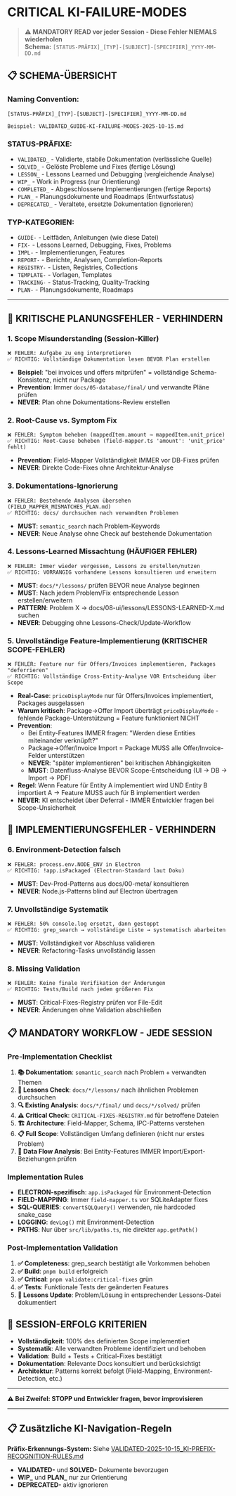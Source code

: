 # CRITICAL KI-FAILURE-MODES

> **⚠️ MANDATORY READ vor jeder Session - Diese Fehler NIEMALS wiederholen**  
> **Schema:** `[STATUS-PRÄFIX]_[TYP]-[SUBJECT]-[SPECIFIER]_YYYY-MM-DD.md`

## 📋 **SCHEMA-ÜBERSICHT**

### **Naming Convention:**
```
[STATUS-PRÄFIX]_[TYP]-[SUBJECT]-[SPECIFIER]_YYYY-MM-DD.md

Beispiel: VALIDATED_GUIDE-KI-FAILURE-MODES-2025-10-15.md
```

### **STATUS-PRÄFIXE:**
- `VALIDATED_` - Validierte, stabile Dokumentation (verlässliche Quelle)
- `SOLVED_` - Gelöste Probleme und Fixes (fertige Lösung)
- `LESSON_` - Lessons Learned und Debugging (vergleichende Analyse)
- `WIP_` - Work in Progress (nur Orientierung)
- `COMPLETED_` - Abgeschlossene Implementierungen (fertige Reports)
- `PLAN_` - Planungsdokumente und Roadmaps (Entwurfsstatus)
- `DEPRECATED_` - Veraltete, ersetzte Dokumentation (ignorieren)

### **TYP-KATEGORIEN:**
- `GUIDE-` - Leitfäden, Anleitungen (wie diese Datei)
- `FIX-` - Lessons Learned, Debugging, Fixes, Problems
- `IMPL-` - Implementierungen, Features
- `REPORT-` - Berichte, Analysen, Completion-Reports
- `REGISTRY-` - Listen, Registries, Collections
- `TEMPLATE-` - Vorlagen, Templates
- `TRACKING-` - Status-Tracking, Quality-Tracking
- `PLAN-` - Planungsdokumente, Roadmaps

---

## 🚨 KRITISCHE PLANUNGSFEHLER - VERHINDERN

### **1. Scope Misunderstanding (Session-Killer)**
```
❌ FEHLER: Aufgabe zu eng interpretieren
✅ RICHTIG: Vollständige Dokumentation lesen BEVOR Plan erstellen
```
- **Beispiel**: "bei invoices und offers mitprüfen" = vollständige Schema-Konsistenz, nicht nur Package
- **Prevention**: Immer `docs/05-database/final/` und verwandte Pläne prüfen
- **NEVER**: Plan ohne Dokumentations-Review erstellen

### **2. Root-Cause vs. Symptom Fix**
```
❌ FEHLER: Symptom beheben (mappedItem.amount → mappedItem.unit_price)
✅ RICHTIG: Root-Cause beheben (field-mapper.ts 'amount': 'unit_price' fehlt)
```
- **Prevention**: Field-Mapper Vollständigkeit IMMER vor DB-Fixes prüfen
- **NEVER**: Direkte Code-Fixes ohne Architektur-Analyse

### **3. Dokumentations-Ignorierung**
```
❌ FEHLER: Bestehende Analysen übersehen (FIELD_MAPPER_MISMATCHES_PLAN.md)
✅ RICHTIG: docs/ durchsuchen nach verwandten Problemen
```
- **MUST**: `semantic_search` nach Problem-Keywords
- **NEVER**: Neue Analyse ohne Check auf bestehende Dokumentation

### **4. Lessons-Learned Missachtung (HÄUFIGER FEHLER)**
```
❌ FEHLER: Immer wieder vergessen, Lessons zu erstellen/nutzen
✅ RICHTIG: VORRANGIG vorhandene Lessons konsultieren und erweitern
```
- **MUST**: `docs/*/lessons/` prüfen BEVOR neue Analyse beginnen
- **MUST**: Nach jedem Problem/Fix entsprechende Lesson erstellen/erweitern
- **PATTERN**: Problem X → docs/08-ui/lessons/LESSONS-LEARNED-X.md suchen
- **NEVER**: Debugging ohne Lessons-Check/Update-Workflow

### **5. Unvollständige Feature-Implementierung (KRITISCHER SCOPE-FEHLER)**
```
❌ FEHLER: Feature nur für Offers/Invoices implementieren, Packages "deferrieren"
✅ RICHTIG: Vollständige Cross-Entity-Analyse VOR Entscheidung über Scope
```
- **Real-Case**: `priceDisplayMode` nur für Offers/Invoices implementiert, Packages ausgelassen
- **Warum kritisch**: Package→Offer Import überträgt `priceDisplayMode` - fehlende Package-Unterstützung = Feature funktioniert NICHT
- **Prevention**: 
  - Bei Entity-Features IMMER fragen: "Werden diese Entities miteinander verknüpft?"
  - Package→Offer/Invoice Import = Package MUSS alle Offer/Invoice-Felder unterstützen
  - **NEVER**: "später implementieren" bei kritischen Abhängigkeiten
  - **MUST**: Datenfluss-Analyse BEVOR Scope-Entscheidung (UI → DB → Import → PDF)
- **Regel**: Wenn Feature für Entity A implementiert wird UND Entity B importiert A → Feature MUSS auch für B implementiert werden
- **NEVER**: KI entscheidet über Deferral - IMMER Entwickler fragen bei Scope-Unsicherheit

## 🔧 IMPLEMENTIERUNGSFEHLER - VERHINDERN

### **6. Environment-Detection falsch**
```
❌ FEHLER: process.env.NODE_ENV in Electron
✅ RICHTIG: !app.isPackaged (Electron-Standard laut Doku)
```
- **MUST**: Dev-Prod-Patterns aus docs/00-meta/ konsultieren
- **NEVER**: Node.js-Patterns blind auf Electron übertragen

### **7. Unvollständige Systematik**
```
❌ FEHLER: 50% console.log ersetzt, dann gestoppt
✅ RICHTIG: grep_search → vollständige Liste → systematisch abarbeiten
```
- **MUST**: Vollständigkeit vor Abschluss validieren
- **NEVER**: Refactoring-Tasks unvollständig lassen

### **8. Missing Validation**
```
❌ FEHLER: Keine finale Verifikation der Änderungen
✅ RICHTIG: Tests/Build nach jedem größeren Fix
```
- **MUST**: Critical-Fixes-Registry prüfen vor File-Edit
- **NEVER**: Änderungen ohne Validation abschließen

## 📋 MANDATORY WORKFLOW - JEDE SESSION

### **Pre-Implementation Checklist**
1. **📚 Dokumentation**: `semantic_search` nach Problem + verwandten Themen
2. **📖 Lessons Check**: `docs/*/lessons/` nach ähnlichen Problemen durchsuchen
3. **🔍 Existing Analysis**: `docs/*/final/` und `docs/*/solved/` prüfen
4. **⚠️ Critical Check**: `CRITICAL-FIXES-REGISTRY.md` für betroffene Dateien
5. **🏗️ Architecture**: Field-Mapper, Schema, IPC-Patterns verstehen
6. **📋 Full Scope**: Vollständigen Umfang definieren (nicht nur erstes Problem)
7. **🔗 Data Flow Analysis**: Bei Entity-Features IMMER Import/Export-Beziehungen prüfen

### **Implementation Rules**
- **ELECTRON-spezifisch**: `app.isPackaged` für Environment-Detection
- **FIELD-MAPPING**: Immer `field-mapper.ts` vor SQLiteAdapter fixes
- **SQL-QUERIES**: `convertSQLQuery()` verwenden, nie hardcoded snake_case
- **LOGGING**: `devLog()` mit Environment-Detection
- **PATHS**: Nur über `src/lib/paths.ts`, nie direkter `app.getPath()`

### **Post-Implementation Validation**
1. **✅ Completeness**: grep_search bestätigt alle Vorkommen behoben
2. **✅ Build**: `pnpm build` erfolgreich
3. **✅ Critical**: `pnpm validate:critical-fixes` grün
4. **✅ Tests**: Funktionale Tests der geänderten Features
5. **📖 Lessons Update**: Problem/Lösung in entsprechender Lessons-Datei dokumentiert

## 🎯 SESSION-ERFOLG KRITERIEN

- **Vollständigkeit**: 100% des definierten Scope implementiert
- **Systematik**: Alle verwandten Probleme identifiziert und behoben
- **Validation**: Build + Tests + Critical-Fixes bestätigt
- **Dokumentation**: Relevante Docs konsultiert und berücksichtigt
- **Architektur**: Patterns korrekt befolgt (Field-Mapping, Environment-Detection, etc.)

---

**⚠️ Bei Zweifel: STOPP und Entwickler fragen, bevor improvisieren**

---

## 📋 Zusätzliche KI-Navigation-Regeln

**Präfix-Erkennungs-System:** Siehe [VALIDATED-2025-10-15_KI-PREFIX-RECOGNITION-RULES.md](./VALIDATED-2025-10-15_KI-PREFIX-RECOGNITION-RULES.md)
- **VALIDATED-** und **SOLVED-** Dokumente bevorzugen
- **WIP_** und **PLAN_** nur zur Orientierung  
- **DEPRECATED-** aktiv ignorieren
